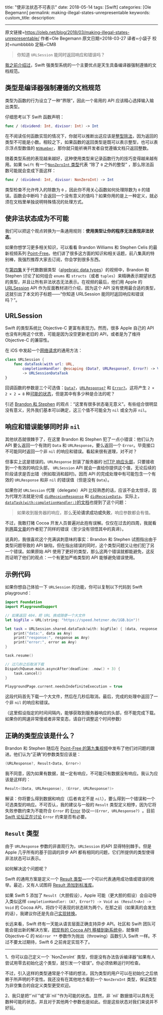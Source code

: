 title: "使非法状态不可表示"
date: 2018-05-14
tags: [Swift]
categories: [Ole Begemann]
permalink: making-illegal-states-unrepresentable
keywords: 
custom_title: 
description: 

---
原文链接=https://oleb.net/blog/2018/03/making-illegal-states-unrepresentable/
作者=Ole Begemann
原文日期=2018-03-27
译者=小袋子
校对=numbbbbb
定稿=CMB

<!--此处开始正文-->

> 你知道 `URLSession` 能同时返回响应和错误吗？

[我之前介绍过](https://oleb.net/blog/2015/07/swift-type-system/)，Swift 强类型系统的一个主要优点是天生具备编译器强制遵循的文档规范。

## 类型是编译器强制遵循的文档规范

类型为函数的行为设立了一种“界限”，因此一个易用的 API 应该精心选择输入输出类型。

<!--more-->

仔细思考以下 Swift 函数声明：

```swift
func / (dividend: Int, divisor: Int) -> Int
```

在不阅读任何函数实现的情况下，你就可以推断出这应该是[整型除法](http://mathworld.wolfram.com/IntegerDivision.html)，因为返回的类型不可能是小数。相较之下，如果函数的返回类型是既可以表示整型，也可以表示浮点型数值的 [`NSNumber`](https://developer.apple.com/documentation/foundation/nsnumber)，那你就只能祈祷开发者自觉遵循文档只返回整数。

随着类型系统的表现越来越好，这种使用类型来记录函数行为的技巧变得越来越有用。如果 `Swift` 有一个[`NonZeroInt` 类型](#quote1)代表 “除了 `0` 之外的整型” ，那么除法函数可能就会变成下面这样：

```swift
func / (dividend: Int, divisor: NonZeroInt) -> Int
```

类型检查不允许传入的除数为 `0` ，因此你不用关心函数如何处理除数为 `0` 的错误。函数会中断吗？会返回一个没有意义的值吗？如果你用的是上一种定义，就必须在文档里单独说明特殊情况的处理方式。

## 使非法状态成为不可能

我们可以把这个观点转换为一条通用规则：**使用类型让你的程序无法表现非法状态**。

如果你想学习更多相关知识，可以看看 Brandon Williams 和 Stephen Celis 的最新视频系列 [Point-Free](https://www.pointfree.co/)。他们讲了很多这方面的知识和相关话题，前八集真的特别棒，我强烈推荐大家去订阅，你会学到很多东西。

在[第四集](https://www.pointfree.co/episodes/ep4-algebraic-data-types)关于代数数据类型（[algebraic data types](https://en.wikipedia.org/wiki/Algebraic_data_type)）的视频中，Brandon 和 Stephen 讨论了如何组合 `enums` 和 `structs`（或者 `tuples`）来精确表示期望状态的类型，并且让所有非法状态无法表示。在视频的最后，他们用 Apple 的 [URLSession](https://developer.apple.com/documentation/foundation/urlsession) API 作为反面教材进行介绍，因为这个 API 没有使用最合适的类型，这就引出了本文的子标题——“你知道 URLSession 能同时返回响应和错误吗？”。

## URLSession

Swift 的类型系统比 Objective-C 更富有表现力。然而，很多 Apple 自己的 API 也没有利用这个优势，可能是因为没空更新老旧的 API，或者是为了维持 Objective-C 的兼容性。

在 iOS 中发起一个[网络请求](https://developer.apple.com/documentation/foundation/urlsession/1410330-datatask)的通用方法：

```swift
class URLSession {
    func dataTask(with url: URL,
        completionHandler: @escaping (Data?, URLResponse?, Error?) -> Void)
        -> URLSessionDataTask
}
```

回调函数的参数是三个可选值：[`Data?`](https://developer.apple.com/documentation/foundation/data)，[`URLResponse?`](https://developer.apple.com/documentation/foundation/urlresponse) 和 [`Error?`](https://developer.apple.com/documentation/swift/error)。这将产生 `2 × 2 × 2 = 8` 种[可能的状态](#quote2)，但是其中有多少种是合法的呢？

引述 [Brandon 和 Stephen](https://www.pointfree.co/episodes/ep4-algebraic-data-types) 的观点：“这里有很多状态毫无意义”。有些组合很明显没有意义，另外我们基本可以确定，这三个值不可能全为 `nil` 或全为非 `nil`。

## 响应和错误能够同时非 `nil`

其他状态就很棘手了，在这里 Brandon 和 Stephen 犯了一点小错误：他们认为 API 要么返回一个有效的 `Data` 和 `URLResponse`，要么返回一个 `Error`。毕竟接口不可能同时返回一个非 `nil` 的响应和错误。看起来很有道理，对不对？

但事实上这是错误的。`URLResponse` 封装了服务器的 [HTTP 响应头部](https://www.w3.org/Protocols/rfc2616/rfc2616-sec6.html)，只要接收到一个有效的响应头部， `URLSession` API 就会一直给你提供这个值，无论后续的阶段请求是否出错（例如取消和超时)。因而 API 的完成处理中有可能包含一个有效的 `URLResponse` 和非 `nil` 的错误值（但是没有 `Data`）。

如果你对 `URLSession` 代理（delegate）API 比较熟悉的话，应该不会太惊讶，因为代理方法就是分成 [`didReceiveResponse`](https://developer.apple.com/documentation/foundation/urlsessiondatadelegate/1410027-urlsession) 和 [`didReceiveData`](https://developer.apple.com/documentation/foundation/urlsessiondatadelegate/1411528-urlsession)。实际上，[`dataTask​(with:​completionHandler:)`的文档](https://developer.apple.com/documentation/foundation/urlsession/1410330-datatask)也提到了这个问题：

> 如果收到服务器的响应，那么**无论请求成功或失败**，响应参数都会有值。

不过，我敢打赌 Cocoa 开发人员普遍对此抱有误解。仅仅在过去的四周，我就看到[两](https://davedelong.com/blog/2018/03/02/apple-networking-feedback/)篇[文章](https://ruiper.es/2018/03/03/ras-s2e1/)的作者犯了同样的错误（至少没有领悟其中的真谛）。

说真的，我很喜欢这个充满讽刺意味的事实：Brandon 和 Stephen 试图指出由于类型问题导致的 API 缺陷，但在指出错误的同时，这个类型问题又让他们犯了另一个错误。如果原始 API 使用了更好的类型，那么这两个错误就都能避免，这反而证明了他们的观点：一个有更加严格类型的 API 能够避免错误使用。

## 示例代码

如果你想自己体验一下 `URLSession` 的功能，你可以复制以下代码到 Swift playground：

```swift
import Foundation
import PlaygroundSupport

// 如果返回 404，把 URL 换成随便一个大文件
let bigFile = URL(string: "https://speed.hetzner.de/1GB.bin")!

let task = URLSession.shared.dataTask(with: bigFile) { (data, response, error) in
    print("data:", data as Any)
    print("response:", response as Any)
    print("error:", error as Any)
}

task.resume()

// 过几秒之后取消下载
DispatchQueue.main.asyncAfter(deadline: .now() + 3) {
    task.cancel()
}

PlaygroundPage.current.needsIndefiniteExecution = true
```

这段代码首先下载一个大文件，然后在几秒后取消。最后，完成的处理中返回了一个非 `nil` 的响应和错误。

（这里假设指定的时间间隔内，能够获取到服务器响应的头部，但不能完成下载。如果你的网速非常慢或者非常变态，请自行调整这个时间参数）

## 正确的类型应该是什么？

Brandon 和 Stephen 随后在 [Point-Free 的第九集视频](https://www.pointfree.co/episodes/ep9-algebraic-data-types-exponents)中发布了他们对问题的跟进。他们认为“正确”的参数类型应该是：

```swift
(URLResponse?, Result<Data, Error>)
```

我不同意，因为如果有数据，就一定有响应，不可能只有数据没有响应。我认为应该是这样的：

```swift
Result<(Data, URLResponse), (Error, URLResponse?)>
```

解读：你将要么得到数据和响应（后者肯定不是 `nil`），要么得到一个错误和一个可选类型的响应。不可否认，我的建议与一般的 `Result` 类型定义相悖，因为它将失败参数约束为不能符合 `Error` 的 [Error](https://developer.apple.com/documentation/swift/error) 协议—`(Error, URLResponse?) `。目前 [Swift 论坛正在讨论](https://forums.swift.org/t/adding-result-to-the-standard-library/6932/58) `Error` 约束是否有必要。

## `Result` 类型
 
由于 `URLResponse` 参数的非直观行为，`URLSession` 的API 显得特别棘手。但是 Apple 几乎所有的基于回调的异步 API 都有相同的问题，它们所提供的类型使得非法状态可以表示。

如何解决这个问题呢？

Swift 的通用方案是定义一个 [Result 类型](https://github.com/antitypical/Result/blob/03fba33a0a8b75492480b9b2e458e88651525a2a/Result/Result.swift)—一个可以代表通用成功值或错误的枚举。最近，又有人试图将 [Result 添加到标准库](https://forums.swift.org/t/adding-result-to-the-standard-library/6932/20)。


如果 Swift 5 添加了 `Result`（大胆假设），Apple 可能（更大胆的假设）会自动导入类似这样 `completionHandler: (A?, Error?) -> Void as (Result<A>) -> Void` 的 Cocoa API，将四个可表现的状态转为两个。在那之前（如果真的会发生的话），我建议你还是先自己[实现转换](https://oleb.net/blog/2017/01/result-init-helper/)。

长远来看，Swift 终有一天能从语言层面正确支持异步 API。社区和 Swift 团队可能会提出新的解决方案，[把现有的 Cocoa API 移植到新系统中](https://gist.github.com/lattner/429b9070918248274f25b714dcfc7619#conversion-of-imported-objective-c-apis)，就像把 Objective-C 的 `NSError **` 参数作为抛出（throwing）函数引入 Swift 一样。不过不要太过期待，Swift 6 之前肯定实现不了。

----------

<span id="quote1">
1、你可以自己定义一个 `NonZeroInt` 类型，但是没有办法告诉编译器“如果有人尝试用零去初始化这个类型，就引发一个错误”。你必须依赖运行时检查。

不过，引入这样的类型通常是个不错的想法，因为类型的用户可以在初始化之后依赖于所声明的不变性。我还没有在其他地方看到一个 `NonZeroInt` 类型，保证类型为非空集合的自定义类型更受欢迎。
</span>

<span id="quote2">
2、我只是把“`nil`”或“非`nil`”作为可能的状态。显然，非 `nil` 数据值可以具有无数种可能的状态，并且对于其他两个参数也是如此。但是这些状态对我们来说并不好玩。
</span>